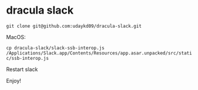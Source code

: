 # dracula slack

`git clone git@github.com:udaykd09/dracula-slack.git`

MacOS:

`cp dracula-slack/slack-ssb-interop.js /Applications/Slack.app/Contents/Resources/app.asar.unpacked/src/static/ssb-interop.js`

Restart slack

Enjoy!
